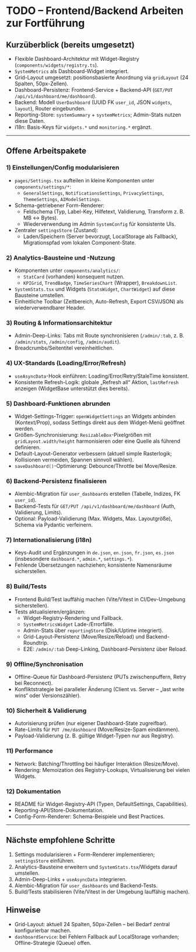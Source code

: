 # TODO – Frontend/Backend Arbeiten zur Fortführung

## Kurzüberblick (bereits umgesetzt)
- Flexible Dashboard-Architektur mit Widget-Registry (`components/widgets/registry.ts`).
- `SystemMetrics` als Dashboard-Widget integriert.
- Grid-Layout umgesetzt: positionsbasierte Anordnung via `gridLayout` (24 Spalten, 50px-Zellen).
- Dashboard-Persistenz: Frontend-Service + Backend-API (`GET/PUT /api/v1/dashboard/me/dashboard`).
- Backend: Modell `UserDashboard` (UUID FK `user_id`, JSON `widgets`, `layout`), Router eingebunden.
- Reporting-Store: `systemSummary` + `systemMetrics`; Admin-Stats nutzen diese Daten.
- i18n: Basis-Keys für `widgets.*` und `monitoring.*` ergänzt.

---

## Offene Arbeitspakete

### 1) Einstellungen/Config modularisieren
- `pages/Settings.tsx` aufteilen in kleine Komponenten unter `components/settings/*`:
  - `GeneralSettings`, `NotificationsSettings`, `PrivacySettings`, `ThemeSettings`, `AIModelSettings`.
- Schema-getriebener Form-Renderer:
  - Feldschema (Typ, Label-Key, Hilfetext, Validierung, Transform z. B. MB ↔ Bytes).
  - Wiederverwendung im Admin `SystemConfig` für konsistente UIs.
- Zentraler `settingsStore` (Zustand):
  - Laden/Speichern (Server bevorzugt, LocalStorage als Fallback), Migrationspfad vom lokalen Component-State.

### 2) Analytics-Bausteine und -Nutzung
- Komponenten unter `components/analytics/`:
  - `StatCard` (vorhanden) konsequent nutzen.
  - `KPIGrid`, `TrendBadge`, `TimeSeriesChart` (Wrapper), `BreakdownList`.
- `SystemStats.tsx` und Widgets (`StatsWidget`, `ChartWidget`) auf diese Bausteine umstellen.
- Einheitliche Toolbar (Zeitbereich, Auto-Refresh, Export CSV/JSON) als wiederverwendbarer Header.

### 3) Routing & Informationsarchitektur
- Admin-Deep-Links: Tabs mit Route synchronisieren (`/admin/:tab`, z. B. `/admin/stats`, `/admin/config`, `/admin/audit`).
- Breadcrumbs/Seitentitel vereinheitlichen.

### 4) UX-Standards (Loading/Error/Refresh)
- `useAsyncData`-Hook einführen: Loading/Error/Retry/StaleTime konsistent.
- Konsistente Refresh-Logik: globale „Refresh all“ Aktion, `lastRefresh` anzeigen (WidgetBase unterstützt dies bereits).

### 5) Dashboard-Funktionen abrunden
- Widget-Settings-Trigger: `openWidgetSettings` an Widgets anbinden (Kontext/Prop), sodass Settings direkt aus dem Widget-Menü geöffnet werden.
- Größen-Synchronisierung: `ResizableBox`-Pixelgrößen mit `gridLayout.width/height` harmonisieren oder eine Quelle als führend definieren.
- Default-Layout-Generator verbessern (aktuell simple Rasterlogik; Kollisionen vermeiden, Spannen sinnvoll wählen).
- `saveDashboard()`-Optimierung: Debounce/Throttle bei Move/Resize.

### 6) Backend-Persistenz finalisieren
- Alembic-Migration für `user_dashboards` erstellen (Tabelle, Indizes, FK `user_id`).
- Backend-Tests für `GET/PUT /api/v1/dashboard/me/dashboard` (Auth, Validierung, Limits).
- Optional: Payload-Validierung (Max. Widgets, Max. Layoutgröße), Schema via Pydantic verfeinern.

### 7) Internationalisierung (i18n)
- Keys-Audit und Ergänzungen in `de.json`, `en.json`, `fr.json`, `es.json` (insbesondere `dashboard.*`, `admin.*`, `settings.*`).
- Fehlende Übersetzungen nachziehen; konsistente Namensräume sicherstellen.

### 8) Build/Tests
- Frontend Build/Test lauffähig machen (Vite/Vitest in CI/Dev-Umgebung sicherstellen).
- Tests aktualisieren/ergänzen:
  - Widget-Registry-Rendering und Fallback.
  - `SystemMetricsWidget` Lade-/Errorfälle.
  - Admin-Stats über `reportingStore` (Disk/Uptime integriert).
  - Grid-Layout-Persistenz (Move/Resize/Reload) und Backend-Roundtrip.
  - E2E: `/admin/:tab` Deep-Linking, Dashboard-Persistenz über Reload.

### 9) Offline/Synchronisation
- Offline-Queue für Dashboard-Persistenz (PUTs zwischenpuffern, Retry bei Reconnect).
- Konfliktstrategie bei paralleler Änderung (Client vs. Server – „last write wins“ oder Versionszähler).

### 10) Sicherheit & Validierung
- Autorisierung prüfen (nur eigener Dashboard-State zugreifbar).
- Rate-Limits für `PUT /me/dashboard` (Move/Resize-Spam eindämmen).
- Payload-Validierung (z. B. gültige Widget-Typen nur aus Registry).

### 11) Performance
- Network: Batching/Throttling bei häufiger Interaktion (Resize/Move).
- Rendering: Memoization des Registry-Lookups, Virtualisierung bei vielen Widgets.

### 12) Dokumentation
- README für Widget-Registry-API (Typen, DefaultSettings, Capabilities).
- Reporting-API/Store-Dokumentation.
- Config-Form-Renderer: Schema-Beispiele und Best Practices.

---

## Nächste empfohlene Schritte
1) Settings modularisieren + Form-Renderer implementieren; `settingsStore` einführen.
2) Analytics-Bausteine erweitern und `SystemStats.tsx`/Widgets darauf umstellen.
3) Admin-Deep-Links + `useAsyncData` integrieren.
4) Alembic-Migration für `user_dashboards` und Backend-Tests.
5) Build/Tests stabilisieren (Vite/Vitest in der Umgebung lauffähig machen).

## Hinweise
- Grid-Layout: aktuell 24 Spalten, 50px-Zellen – bei Bedarf zentral konfigurierbar machen.
- `dashboardService`: bei Fehlern Fallback auf LocalStorage vorhanden; Offline-Strategie (Queue) offen.